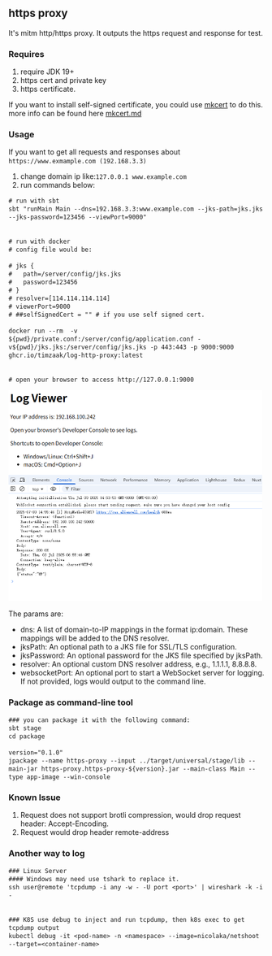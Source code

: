 ## https proxy
It's mitm http/https proxy. It outputs the https request and response for test.

### Requires
1. require JDK 19+
2. https cert and private key
3. https certificate.

If you want to install self-signed certificate, you could use [mkcert](https://github.com/FiloSottile/mkcert) to do this.
more info can be found here [mkcert.md](mkcert.md)

### Usage
If you want to get all requests and responses about `https://www.exmample.com (192.168.3.3)` 
1. change domain ip like:`127.0.0.1 www.example.com`
2. run commands below:
```shell
# run with sbt
sbt "runMain Main --dns=192.168.3.3:www.example.com --jks-path=jks.jks --jks-password=123456 --viewPort=9000"


# run with docker
# config file would be:

# jks {
#   path=/server/config/jks.jks
#   password=123456
# }
# resolver=[114.114.114.114]
# viewerPort=9000
# ##selfSignedCert = "" # if you use self signed cert.

docker run --rm  -v ${pwd}/private.conf:/server/config/application.conf -v${pwd}/jks.jks:/server/config/jks.jks -p 443:443 -p 9000:9000 ghcr.io/timzaak/log-http-proxy:latest


# open your browser to access http://127.0.0.1:9000

```
<img src="/doc/usage.png" alt="usage" width="500" />

The params are:

* dns: A list of domain-to-IP mappings in the format ip:domain. These mappings will be added to the DNS resolver.
* jksPath: An optional path to a JKS file for SSL/TLS configuration.
* jksPassword: An optional password for the JKS file specified by jksPath.
* resolver: An optional custom DNS resolver address, e.g., 1.1.1.1, 8.8.8.8.
* websocketPort: An optional port to start a WebSocket server for logging. If not provided, logs would output to the command line.

### Package as command-line tool
```shell
### you can package it with the following command: 
sbt stage
cd package

version="0.1.0"
jpackage --name https-proxy --input ../target/universal/stage/lib --main-jar https-proxy.https-proxy-${version}.jar --main-class Main --type app-image --win-console

```


### Known Issue
1. Request does not support brotli compression, would drop request header: Accept-Encoding.
2. Request would drop header remote-address


### Another way to log

```shell
### Linux Server
#### Windows may need use tshark to replace it.
ssh user@remote 'tcpdump -i any -w - -U port <port>' | wireshark -k -i -


### K8S use debug to inject and run tcpdump, then k8s exec to get tcpdump output
kubectl debug -it <pod-name> -n <namespace> --image=nicolaka/netshoot --target=<container-name>

```
